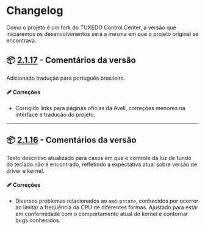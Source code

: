 # Changelog

Como o projeto é um fork do TUXEDO Control Center, a versão que iniciaremos os desenvolvimentos será a mesma em que o projeto original se encontrava.

## 📦 [2.1.17](https://github.com/avell-labs/avell-control-center/releases/tag/2.1.17) - Comentários da versão

Adicionado tradução para português brasileiro.

#### 🩹 Correções

- Corrigido links para páginas oficias da Avell, correções menores na interface e tradução do projeto.

---

## 📦 [2.1.16](https://github.com/avell-labs/avell-control-center/releases/tag/2.1.16) - Comentários da versão

Texto descritivo atualizado para casos em que o controle da luz de fundo do teclado não é encontrado, refletindo a expectativa atual sobre versão de driver e kernel.

#### 🩹 Correções


- Diversos problemas relacionados ao `amd-pstate`, conhecidos por ocorrer ao limitar a frequência da CPU de diferentes formas. Ajustado para estar em conformidade com o comportamento atual do kernel e contornar bugs conhecidos.

